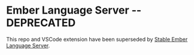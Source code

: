 # Ember Language Server -- DEPRECATED

This repo and VSCode extension have been superseded by [Stable Ember Language Server](https://github.com/lifeart/vscode-ember).
